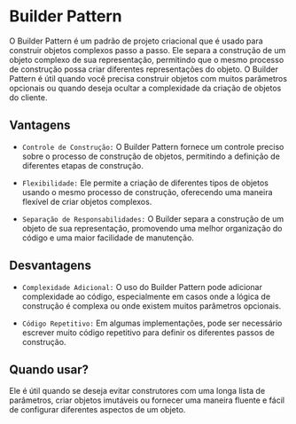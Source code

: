 # Builder Pattern
O Builder Pattern é um padrão de projeto criacional que é usado para construir objetos complexos passo a passo. Ele separa a construção de um objeto complexo de sua representação, permitindo que o mesmo processo de construção possa criar diferentes representações do objeto. O Builder Pattern é útil quando você precisa construir objetos com muitos parâmetros opcionais ou quando deseja ocultar a complexidade da criação de objetos do cliente.

## Vantagens
- `Controle de Construção:` O Builder Pattern fornece um controle preciso sobre o processo de construção de objetos, permitindo a definição de diferentes etapas de construção.

- `Flexibilidade:` Ele permite a criação de diferentes tipos de objetos usando o mesmo processo de construção, oferecendo uma maneira flexível de criar objetos complexos.

- `Separação de Responsabilidades:` O Builder separa a construção de um objeto de sua representação, promovendo uma melhor organização do código e uma maior facilidade de manutenção.

## Desvantagens
- `Complexidade Adicional:` O uso do Builder Pattern pode adicionar complexidade ao código, especialmente em casos onde a lógica de construção é complexa ou onde existem muitos parâmetros opcionais.

- `Código Repetitivo:` Em algumas implementações, pode ser necessário escrever muito código repetitivo para definir os diferentes passos de construção.

## Quando usar?
Ele é útil quando se deseja evitar construtores com uma longa lista de parâmetros, criar objetos imutáveis ou fornecer uma maneira fluente e fácil de configurar diferentes aspectos de um objeto.